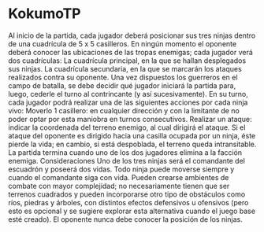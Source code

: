 # KokumoTP

Al inicio de la partida, cada jugador deberá posicionar sus tres ninjas dentro de una cuadrícula de 5 x 5 casilleros.
En ningún momento el oponente deberá conocer las ubicaciones de las tropas enemigas; cada jugador verá dos cuadrículas:
La cuadrícula principal, en la que se hallan desplegados sus ninjas.
La cuadrícula secundaria, en la que se marcarán los ataques realizados contra su oponente.
Una vez dispuestos los guerreros en el campo de batalla, se debe decidir qué jugador iniciará la partida para, luego, cederle el turno al contrincante (y así sucesivamente).
En su turno, cada jugador podrá realizar una de las siguientes acciones por cada ninja vivo:
Moverlo 1 casillero: en cualquier dirección y con la limitante de no poder optar por esta maniobra en turnos consecutivos.
Realizar un ataque: indicar la coordenada del terreno enemigo, al cual dirigirá el ataque.
Si el ataque del oponente es dirigido hacia una casilla ocupada por un ninja, éste pierde la vida; en cambio, si está despoblada, el terreno queda intransitable.
La partida termina cuando uno de los dos jugadores elimina a la facción enemiga.
Consideraciones
Uno de los tres ninjas será el comandante del escuadrón y poseerá dos vidas.
Todo ninja puede moverse siempre y cuando el comandante siga con vida.
Pueden crearse ambientes de combate con mayor complejidad; no necesariamente tienen que ser terrenos cuadrados y pueden incorporarse otro tipo de obstáculos como ríos, piedras y árboles, con distintos efectos defensivos u ofensivos (pero esto es opcional y se sugiere explorar esta alternativa cuando el juego base esté creado).
El oponente nunca debe conocer la posición de los ninjas.

